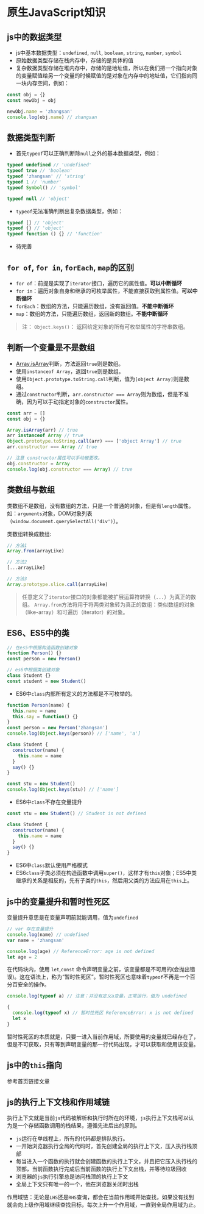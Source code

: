 # 原生JavaScript知识

## js中的数据类型
+ js中基本数据类型：`undefined`, `null`, `boolean`, `string`, `number`, `symbol`
+ 原始数据类型存储在栈内存中，存储的是具体的值
+ 复杂数据类型存储在堆内存中，存储的是地址值，所以在我们把一个指向对象的变量赋值给另一个变量的时候赋值的是对象在内存中的地址值，它们指向同一块内存空间，例如：

```js
const obj = {}
const newObj = obj

newObj.name = 'zhangsan'
console.log(obj.name) // zhangsan
```

## 数据类型判断
+ 首先`typeof`可以正确判断除`null`之外的基本数据类型，例如：

```js
typeof undefined // 'undefined'
typeof true // 'boolean'
typeof 'zhangsan' // 'string'
typeof 1 // 'number'
typeof Symbol() // 'symbol'

typeof null // 'object'
```

+ `typeof`无法准确判断出复杂数据类型，例如：

```js
typeof [] // 'object'
typeof {} // 'object'
typeof function () {} // 'function'
```

+ 待完善

## `for of`, `for in`, `forEach`, `map`的区别

+ `for of`：前提是实现了`iterator`接口，遍历它的属性值。**可以中断循环**
+ `for in`：遍历对象自身和继承的可枚举属性，不能直接获取到属性值。**可以中断循环**
+ `forEach`：数组的方法，只能遍历数组，没有返回值。**不能中断循环**
+ `map`：数组的方法，只能遍历数组，返回新的数组。**不能中断循环**

> 注： `Object.keys()`： 返回给定对象的所有可枚举属性的字符串数组。

## 判断一个变量是不是数组

+ [Array.isArray](https://developer.mozilla.org/zh-CN/docs/Web/JavaScript/Reference/Global_Objects/Array/isArray)判断，方法返回`true`则是数组。
+ 使用`instanceof Array`，返回`true`则是数组。
+ 使用`Object.prototype.toString.call`判断，值为`[object Array]`则是数组。
+ 通过`constructor`判断，`arr.constructor === Array`则为数组，但是不准确，因为可以手动指定对象的`constructor`属性。

```js
const arr = []
const obj = {}

Array.isArray(arr) // true
arr instanceof Array // true
Object.prototype.toString.call(arr) === ['object Array'] // true
arr.constructor === Array // true

// 注意 constructor属性可以手动被更改。
obj.constructor = Array
console.log(obj.constructor === Array) // true

```

## 类数组与数组

类数组不是数组，没有数组的方法，只是一个普通的对象，但是有`length`属性。如：`arguments`对象，DOM对象列表（`window.document.querySelectAll('div')`）。  

类数组转换成数组:

```js
// 方法1
Array.from(arrayLike)

// 方法2
[...arrayLike]

// 方法3
Array.prototype.slice.call(arrayLike)
```

> 任意定义了`iterator`接口的对象都能被扩展运算符转换（`...`）为真正的数组。
> `Array.from`方法将用于将两类对象转为真正的数组：类似数组的对象（like-array）和可遍历（iterator）的对象。

<!-- ## `==`和`===`的区别和类型转换

+ `===`不需要进行类型的转换，只有类型和值都相同才返回`true`，其中复杂数据类型比较的是地址值。
+ `==`若两者类型不同，先进行类型转换，具体流程如下：
  1. 判断两者的类型是不是相同，如果相同，判断值是否相等；
  2. 如果类型不同，进行类型转换；
  3. 判断比较的是否是`null`或者`undefined`，如果是返回`true`；
  4. 判断两者类型是否是`string`和`number`，如果是将字符串转为`number`；
  5. 判断其中一方是否为`boolean`，如果是，将`boolean`转为`number`再进行判断
  6. 判断其中一方是否是`object`且另一方是`string`、`number`、`symblo`，如果是，将`object`转为基本数据类型进行判断 -->

## ES6、ES5中的类

```js
// 在es5中根据构造函数创建对象
function Person() {}
const person = new Person()

// es6中根据类创建对象
class Student {}
const student = new Student()
```

+ ES6中`class`内部所有定义的方法都是不可枚举的。

```js
function Person(name) {
  this.name = name
  this.say = function() {}
}
const person = new Person('zhangsan')
console.log(Object.keys(person)) // ['name', 'a']

class Student {
  constructor(name) {
    this.name = name
  }
  say() {}
}

const stu = new Student()
console.log(Object.keys(stu)) // ['name']
```

+ ES6中`class`不存在变量提升  

```js
const stu = new Student() // Student is not defined

class Student {
  constructor(name) {
    this.name = name
  }
  say() {}
}
```

+ ES6中`class`默认使用严格模式
+ ES6`class`子类必须在构造函数中调用`super()`，这样才有`this`对象；ES5中类继承的关系是相反的，先有子类的`this`，然后用父类的方法应用在`this`上。

## js中的变量提升和暂时性死区
变量提升意思是在变量声明前就能调用，值为`undefined`

```js
// var 存在变量提升
console.log(name) // undefined
var name = 'zhangsan'

console.log(age) // ReferenceError: age is not defined
let age = 2
```

在代码块内，使用 `let`,`const` 命令声明变量之前，该变量都是不可用的(会抛出错误)。这在语法上，称为“暂时性死区”。暂时性死区也意味着`typeof`不再是一个百分百安全的操作。

```js
console.log(typeof a) // 注意：并没有定义a变量，正常运行，值为 undefined

{
  console.log(typeof x) // 暂时性死区 ReferenceError: x is not defined
  let x
}
```
暂时性死区的本质就是，只要一进入当前作用域，所要使用的变量就已经存在了，但是不可获取，只有等到声明变量的那一行代码出现，才可以获取和使用该变量。

## js中的`this`指向
参考首页链接文章

## js的执行上下文栈和作用域链
执行上下文就是当前`js`代码被解析和执行时所在的环境，`js`执行上下文栈可以认为是一个存储函数调用的栈结果，遵循先进后出的原则。
+ `js`运行在单线程上，所有的代码都是排队执行。
+ 一开始浏览器执行全局的代码时，首先创建全局的执行上下文，压入执行栈顶部
+ 每当进入一个函数的执行就会创建函数的执行上下文，并且把它压入执行栈的顶部，当前函数执行完成后当前函数的执行上下文出栈，并等待垃圾回收
+ 浏览器的`js`执行引擎总是访问栈顶的执行上下文
+ 全局上下文只有唯一的一个，他在浏览器关闭时出栈

作用域链：无论是`LHS`还是`RHS`查询，都会在当前作用域开始查找，如果没有找到就会向上级作用域继续查找目标，每次上升一个作用域，一直到全局作用域为止。

<!-- ## js中闭包
## 函数的`bind`、`call`、`apply`方法
## `new`关键字的原理 -->

